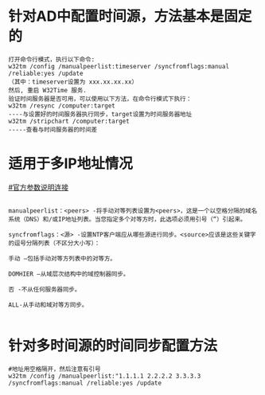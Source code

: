 # 针对AD中配置时间源，方法基本是固定的

```
打开命令行模式，执行以下命令:
w32tm /config /manualpeerlist:timeserver /syncfromflags:manual /reliable:yes /update 
（其中：timeserver设置为 xxx.xx.xx.xx）
然后, 重启 W32Time 服务.
验证时间服务器是否可用，可以使用以下方法，在命令行模式下执行：
w32tm /resync /computer:target
----与设置好的时间服务器执行同步，target设置为时间服务器地址
w32tm /stripchart /computer:target
-----查看与时间服务器的时间差

```


# 适用于多IP地址情况
[#官方参数说明连接](https://docs.microsoft.com/en-us/previous-versions/windows/it-pro/windows-server-2012-r2-and-2012/ff799054(v%3Dws.11))
```

manualpeerlist：<peers> -将手动对等列表设置为<peers>，这是一个以空格分隔的域名系统（DNS）和/或IP地址列表。当您指定多个对等方时，此选项必须用引号（“）引起来。

syncfromflags：<源> -设置NTP客户端应从哪些源进行同步。<source>应该是这些关键字的逗号分隔列表（不区分大小写）：

手动 —包括手动对等方列表中的对等方。

DOMHIER —从域层次结构中的域控制器同步。

否 -不从任何服务器同步。

ALL-从手动和域对等方同步。


```

# 针对多时间源的时间同步配置方法
```
#地址用空格隔开，然后注意有引号
w32tm /config /manualpeerlist:"1.1.1.1 2.2.2.2 3.3.3.3 /syncfromflags:manual /reliable:yes /update 

```
